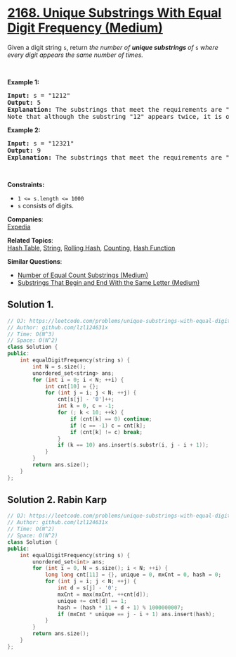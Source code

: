 # [2168. Unique Substrings With Equal Digit Frequency (Medium)](https://leetcode.com/problems/unique-substrings-with-equal-digit-frequency/)

Given a digit string <code>s</code>, return <em>the number of <strong>unique substrings </strong>of </em><code>s</code><em> where every digit appears the same number of times.</em>
<p>&nbsp;</p>
<p><strong>Example 1:</strong></p>

<pre><strong>Input:</strong> s = "1212"
<strong>Output:</strong> 5
<strong>Explanation:</strong> The substrings that meet the requirements are "1", "2", "12", "21", "1212".
Note that although the substring "12" appears twice, it is only counted once.
</pre>

<p><strong>Example 2:</strong></p>

<pre><strong>Input:</strong> s = "12321"
<strong>Output:</strong> 9
<strong>Explanation:</strong> The substrings that meet the requirements are "1", "2", "3", "12", "23", "32", "21", "123", "321".
</pre>

<p>&nbsp;</p>
<p><strong>Constraints:</strong></p>

<ul>
	<li><code>1 &lt;= s.length &lt;= 1000</code></li>
	<li><code>s</code> consists of digits.</li>
</ul>


**Companies**:  
[Expedia](https://leetcode.com/company/expedia)

**Related Topics**:  
[Hash Table](https://leetcode.com/tag/hash-table/), [String](https://leetcode.com/tag/string/), [Rolling Hash](https://leetcode.com/tag/rolling-hash/), [Counting](https://leetcode.com/tag/counting/), [Hash Function](https://leetcode.com/tag/hash-function/)

**Similar Questions**:
* [Number of Equal Count Substrings (Medium)](https://leetcode.com/problems/number-of-equal-count-substrings/)
* [Substrings That Begin and End With the Same Letter (Medium)](https://leetcode.com/problems/substrings-that-begin-and-end-with-the-same-letter/)

## Solution 1.

```cpp
// OJ: https://leetcode.com/problems/unique-substrings-with-equal-digit-frequency/
// Author: github.com/lzl124631x
// Time: O(N^3)
// Space: O(N^2)
class Solution {
public:
    int equalDigitFrequency(string s) {
        int N = s.size();
        unordered_set<string> ans;
        for (int i = 0; i < N; ++i) {
            int cnt[10] = {};
            for (int j = i; j < N; ++j) {
                cnt[s[j] - '0']++;
                int k = 0, c = -1;
                for (; k < 10; ++k) {
                    if (cnt[k] == 0) continue;
                    if (c == -1) c = cnt[k];
                    if (cnt[k] != c) break;
                }
                if (k == 10) ans.insert(s.substr(i, j - i + 1));
            }
        }
        return ans.size();
    }
};
```

## Solution 2. Rabin Karp

```cpp
// OJ: https://leetcode.com/problems/unique-substrings-with-equal-digit-frequency/
// Author: github.com/lzl124631x
// Time: O(N^2)
// Space: O(N^2)
class Solution {
public:
    int equalDigitFrequency(string s) {
        unordered_set<int> ans;
        for (int i = 0, N = s.size(); i < N; ++i) {
            long long cnt[11] = {}, unique = 0, mxCnt = 0, hash = 0;
            for (int j = i; j < N; ++j) {
                int d = s[j] - '0';
                mxCnt = max(mxCnt, ++cnt[d]);
                unique += cnt[d] == 1;
                hash = (hash * 11 + d + 1) % 1000000007;
                if (mxCnt * unique == j - i + 1) ans.insert(hash);
            }
        }
        return ans.size();
    }
};
```